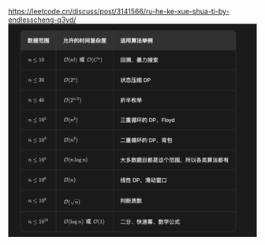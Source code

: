 

https://leetcode.cn/discuss/post/3141566/ru-he-ke-xue-shua-ti-by-endlesscheng-q3yd/
![data](./pic/data.png)